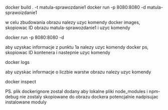 
docker build . -t matula-sprawozdanie1 
docker run -p 8080:8080 -d matula-sprawoizdanie1

w celu zbudowania obrazu nalezy uzyc komendy docker images, skopiowac ID 
obrazu matula-sprawozdanie1 i uzyc komendy

docker run -p 8080:8080 -d <id-obrazu>

aby uzyskac informacje z punktu 1a nalezy uzyc komendy docker ps, skopiowac ID
kontenera i nastepnie uzyc komendy

docker logs <id-kontenera>

aby uzyskac informacje o liczbie warstw obrazu nalezy uzyc komendy

docker inspect <id-obrazu>

PS. plik dockerignore zostal dodany aby lokalne pliki node_modules i npm-debug nie zostaly
skopiowane do obrazu dockera potencjalnie nadpisujac instalowane moduly